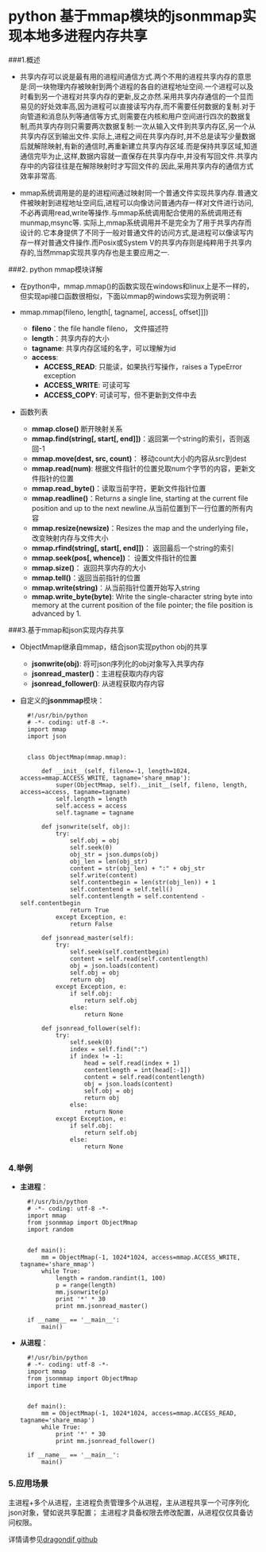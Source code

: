 python 基于mmap模块的jsonmmap实现本地多进程内存共享
================================================
###1.概述
+ 共享内存可以说是最有用的进程间通信方式.两个不用的进程共享内存的意思是:同一块物理内存被映射到两个进程的各自的进程地址空间.一个进程可以及时看到另一个进程对共享内存的更新,反之亦然.采用共享内存通信的一个显而易见的好处效率高,因为进程可以直接读写内存,而不需要任何数据的复制.对于向管道和消息队列等通信等方式,则需要在内核和用户空间进行四次的数据复制,而共享内存则只需要两次数据复制:一次从输入文件到共享内存区,另一个从共享内存区到输出文件.实际上,进程之间在共享内存时,并不总是读写少量数据后就解除映射,有新的通信时,再重新建立共享内存区域.而是保持共享区域,知道通信完毕为止,这样,数据内容就一直保存在共享内存中,并没有写回文件.共享内存中的内容往往是在解除映射时才写回文件的.因此,采用共享内存的通信方式效率非常高.

+ mmap系统调用是的是的进程间通过映射同一个普通文件实现共享内存.普通文件被映射到进程地址空间后,进程可以向像访问普通内存一样对文件进行访问,不必再调用read,write等操作.与mmap系统调用配合使用的系统调用还有munmap,msync等.
    实际上,mmap系统调用并不是完全为了用于共享内存而设计的.它本身提供了不同于一般对普通文件的访问方式,是进程可以像读写内存一样对普通文件操作.而Posix或System V的共享内存则是纯粹用于共享内存的,当然mmap实现共享内存也是主要应用之一. 

###2. python mmap模块详解
+ 在python中，mmap.mmap()的函数实现在windows和linux上是不一样的，但实现api接口函数很相似，下面以mmap的windows实现为例说明：

+ mmap.mmap(fileno, length[, tagname[, access[, offset]]]) 
    + **fileno**：the file handle fileno， 文件描述符
    + **length**：共享内存的大小
    + **tagname**: 共享内存区域的名字，可以理解为id
    + **access**:  
        + **ACCESS_READ**: 只能读，如果执行写操作，raises a TypeError exception
        + **ACCESS_WRITE**: 可读可写
        + **ACCESS_COPY**: 可读可写，但不更新到文件中去

+ 函数列表
    + **mmap.close()** 断开映射关系
    + **mmap.find(string[, start[, end]])**：返回第一个string的索引，否则返回-1
    + **mmap.move(dest, src, count)**： 移动count大小的内容从src到dest
    + **mmap.read(num)**: 根据文件指针的位置兑取num个字节的内容，更新文件指针的位置
    + **mmap.read_byte()**：读取当前字符，更新文件指针位置
    + **mmap.readline()**：Returns a single line, starting at the current file position and up to the next newline.从当前位置到下一行位置的所有内容
    + **mmap.resize(newsize)**：Resizes the map and the underlying file，改变映射内存与文件大小
    + **mmap.rfind(string[, start[, end]])**： 返回最后一个string的索引
    + **mmap.seek(pos[, whence])**： 设置文件指针的位置
    + **mmap.size()**： 返回共享内存的大小
    + **mmap.tell()**：返回当前指针的位置
    + **mmap.write(string)**：从当前指针位置开始写入string
    + **mmap.write_byte(byte)**: Write the single-character string byte into memory at the current position of the file pointer; the file position is advanced by 1. 

###3.基于mmap和json实现内存共享
+ ObjectMmap继承自mmap，结合json实现python obj的共享
    + **jsonwrite(obj)**: 将可json序列化的obj对象写入共享内存
    + **jsonread_master()**：主进程获取内存内容
    + **jsonread_follower()**: 从进程获取内存内容
+ 自定义的**jsonmmap**模块：



        #!/usr/bin/python
        # -*- coding: utf-8 -*-
        import mmap
        import json
        
        
        class ObjectMmap(mmap.mmap):
        
            def __init__(self, fileno=-1, length=1024, access=mmap.ACCESS_WRITE, tagname='share_mmap'):
                super(ObjectMmap, self).__init__(self, fileno, length, access=access, tagname=tagname)
                self.length = length
                self.access = access
                self.tagname = tagname
        
            def jsonwrite(self, obj):
                try:
                    self.obj = obj
                    self.seek(0)
                    obj_str = json.dumps(obj)
                    obj_len = len(obj_str)
                    content = str(obj_len) + ":" + obj_str
                    self.write(content)
                    self.contentbegin = len(str(obj_len)) + 1
                    self.contentend = self.tell()
                    self.contentlength = self.contentend - self.contentbegin
                    return True
                except Exception, e:
                    return False
        
            def jsonread_master(self):
                try:
                    self.seek(self.contentbegin)
                    content = self.read(self.contentlength)
                    obj = json.loads(content)
                    self.obj = obj
                    return obj
                except Exception, e:
                    if self.obj:
                        return self.obj
                    else:
                        return None
        
            def jsonread_follower(self):
                try:
                    self.seek(0)
                    index = self.find(":")
                    if index != -1:
                        head = self.read(index + 1)
                        contentlength = int(head[:-1])
                        content = self.read(contentlength)
                        obj = json.loads(content)
                        self.obj = obj
                        return obj
                    else:
                        return None
                except Exception, e:
                    if self.obj:
                        return self.obj
                    else:
                        return None


### 4.举例
+ **主进程**：
        
        #!/usr/bin/python
        # -*- coding: utf-8 -*-
        import mmap
        from jsonmmap import ObjectMmap
        import random


        def main():
            mm = ObjectMmap(-1, 1024*1024, access=mmap.ACCESS_WRITE, tagname='share_mmap')
            while True:
                length = random.randint(1, 100)
                p = range(length)
                mm.jsonwrite(p)
                print '*' * 30
                print mm.jsonread_master()
        
        if __name__ == '__main__':
            main()

+ **从进程**：

        #!/usr/bin/python
        # -*- coding: utf-8 -*-
        import mmap
        from jsonmmap import ObjectMmap
        import time
        
        
        def main():
            mm = ObjectMmap(-1, 1024*1024, access=mmap.ACCESS_READ, tagname='share_mmap')
            while True:
                print '*' * 30
                print mm.jsonread_follower()
        
        if __name__ == '__main__':
            main()

### 5.应用场景
主进程+多个从进程，主进程负责管理多个从进程，主从进程共享一个可序列化json对象，譬如说共享配置；
主进程才具备权限去修改配置，从进程仅仅具备访问权限。

详情请参见[dragondjf github][gitaddr]

[gitaddr]: https://github.com/dragondjf/jsonmmap
